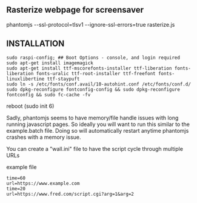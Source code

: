 ## Rasterize webpage for screensaver

phantomjs --ssl-protocol=tlsv1 --ignore-ssl-errors=true rasterize.js

## INSTALLATION

```
sudo raspi-config; ## Boot Options - console, and login required 
sudo apt-get install imagemagick
sudo apt-get install ttf-mscorefonts-installer ttf-liberation fonts-liberation fonts-uralic ttf-root-installer ttf-freefont fonts-linuxlibertine ttf-staypuft
sudo ln -s /etc/fonts/conf.avail/10-autohint.conf /etc/fonts/conf.d/
sudo dpkg-reconfigure fontconfig-config && sudo dpkg-reconfigure fontconfig && sudo fc-cache -fv
```
reboot (sudo init 6)


Sadly, phantomjs seems to have memory/file handle issues with long running javascript pages.  So ideally you will want to run this similar to the example.batch file.  Doing so will automatically restart anytime phantomjs crashes with a memory issue.

You can create a "wall.ini" file to have the script cycle through multiple URLs

example file
```
time=60
url=https://www.example.com
time=20
url=https://www.fred.com/script.cgi?arg=1&arg=2
```

